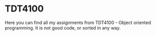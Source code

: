 TDT4100
====

Here you can find all my assignments from TDT4100 - Object oriented programming.
It is not good code, or sorted in any way.
